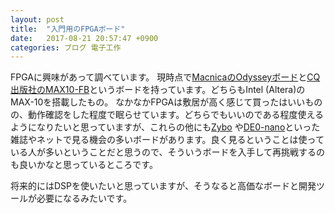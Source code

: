 ```yaml
---
layout: post
title:  "入門用のFPGAボード"
date:   2017-08-21 20:57:47 +0900
categories: ブログ 電子工作
---
```

FPGAに興味があって調べています。
現時点で[MacnicaのOdysseyボード](https://service.macnica.co.jp/catalog/121161)と[CQ出版社のMAX10-FB](http://select.marutsu.co.jp/list/detail.php?id=7)というボードを持っています。どちらもIntel (Altera)のMAX-10を搭載したもの。
なかなかFPGAは敷居が高く感じて買ったはいいものの、動作確認をした程度で眠らせています。どちらでもいいのである程度使えるようになりたいと思っていますが、これらの他にも[Zybo](https://japan.xilinx.com/products/boards-and-kits/1-4azfte.html)
や[DE0-nano](http://www.terasic.com.tw/cgi-bin/page/archive.pl?Language=English&No=593)といった雑誌やネットで見る機会の多いボードがあります。良く見るということは使っている人が多いということだと思うので、そういうボードを入手して再挑戦するのも良いかなと思っているところです。

将来的にはDSPを使いたいと思っていますが、そうなると高価なボードと開発ツールが必要になるみたいです。
